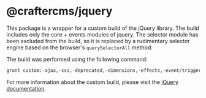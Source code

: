 # @craftercms/jquery

This package is a wrapper for a custom build of the jQuery library. The build includes only the core + events modules of jquery. The selector module
has been excluded from the build, so it is replaced by a rudimentary selector engine based on the browser's `querySelectorAll` method.

The build was performed using the following command:

```bash
grunt custom:-ajax,-css,-deprecated,-dimensions,-effects,-event/trigger,-offset,-wrap,-core/ready,-deferred,-selector
```
For more information about the custom build, please visit the [jQuery documentation](https://github.com/jquery/jquery#modules).
